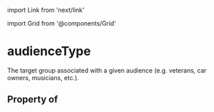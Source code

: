 import Link from 'next/link'
  
import Grid from '@components/Grid'

# audienceType

The target group associated with a given audience (e.g. veterans, car owners, musicians, etc.).

## Property of



